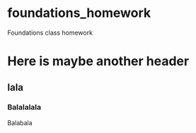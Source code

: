 # foundations_homework
Foundations class homework
# Here is maybe another header
## lala
### Balalalala
Balabala
